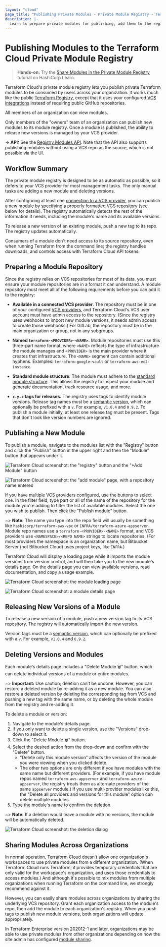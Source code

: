 ```yaml
---
layout: "cloud"
page_title: "Publishing Private Modules - Private Module Registry - Terraform Cloud and Terraform Enterprise"
description: |-
  Learn to prepare private modules for publishing, add them to the registry, and release new versions.  
---
```


[vcs]: ../vcs/index.html

# Publishing Modules to the Terraform Cloud Private Module Registry

> **Hands-on:** Try the [Share Modules in the Private Module Registry](https://learn.hashicorp.com/tutorials/terraform/module-private-registry?in=terraform/modules&utm_source=WEBSITE&utm_medium=WEB_IO&utm_offer=ARTICLE_PAGE&utm_content=DOCS) tutorial on HashiCorp Learn.

Terraform Cloud's private module registry lets you publish private Terraform modules to be consumed by users across your organization. It works much like the public [Terraform Registry](/docs/registry/index.html), except that it uses your configured [VCS integrations][vcs] instead of requiring public GitHub repositories.

All members of an organization can view modules.

Only members of the "owners" team of an organization can publish new modules to its module registry. Once a module is published, the ability to release new versions is managed by your VCS provider.

[permissions-citation]: #intentionally-unused---keep-for-maintainers

-> **API:** See the [Registry Modules API](../api/modules.html). Note that the API also supports publishing modules without using a VCS repo as the source, which is not possible via the UI.

## Workflow Summary

The private module registry is designed to be as automatic as possible, so it defers to your VCS provider for most management tasks. The only manual tasks are adding a new module and deleting versions.

After configuring at least one [connection to a VCS provider][vcs], you can publish a new module by specifying a properly formatted VCS repository (see below for details). The registry automatically detects the rest of the information it needs, including the module's name and its available versions.

To release a new version of an existing module, push a new tag to its repo. The registry updates automatically.

Consumers of a module don't need access to its source repository, even when running Terraform from the command line; the registry handles downloads, and controls access with Terraform Cloud API tokens.

## Preparing a Module Repository

Since the registry relies on VCS repositories for most of its data, you must ensure your module repositories are in a format it can understand. A module repository must meet all of the following requirements before you can add it to the registry:

- **Available in a connected VCS provider.** The repository must be in one of
your configured [VCS providers][vcs], and Terraform Cloud's VCS user account must have admin
access to the repository. (Since the registry uses webhooks to import new module
versions, it needs admin access to create those webhooks.) For GitLab, the repository
must be in the main organization or group, not in any subgroups.

- **Named `terraform-<PROVIDER>-<NAME>`.** Module repositories must use this
three-part name format, where `<NAME>` reflects the type of infrastructure the
module manages and `<PROVIDER>` is the main provider where it creates that
infrastructure. The `<NAME>` segment can contain additional hyphens. Examples:
`terraform-google-vault` or `terraform-aws-ec2-instance`.

- **Standard module structure.** The module must adhere to the
[standard module structure](/docs/language/modules/develop/structure.html).
This allows the registry to inspect your module and generate documentation,
track resource usage, and more.

- **`x.y.z` tags for releases.** The registry uses tags to identify module
versions. Release tag names must be a [semantic version](http://semver.org),
which can optionally be prefixed with a `v`. For example, `v1.0.4` and `0.9.2`.
To publish a module initially, at least one release tag must be present. Tags
that don't look like version numbers are ignored.

## Publishing a New Module

To publish a module, navigate to the modules list with the "Registry" button and click the "Publish" button in the upper right and then the "Module" button that appears under it.

![Terraform Cloud screenshot: the "registry" button and the "+Add Module" button](./images/publish-add-button.png)


![Terraform Cloud screenshot: the "add module" page, with a repository name entered](./images/publish-add-module.png)

If you have multiple VCS providers configured, use the buttons to select one. In the filter field, type part or all of the name of the repository for the module you're adding to filter the list of available modules. Select the one you wish to publish. Then click the "Publish module" button.

~> **Note:** The name you type into the repo field will usually be something like `hashicorp/terraform-aws-vpc` or `INFRA/terraform-azure-appserver`. Module repo names use a `terraform-<PROVIDER>-<NAME>` format, and VCS providers use `<NAMESPACE>/<REPO NAME>` strings to locate repositories. (For most providers the namespace is an organization name, but Bitbucket Server (not Bitbucket Cloud) uses project keys, like `INFRA`.)

Terraform Cloud will display a loading page while it imports the module versions from version control, and will then take you to the new module's details page. On the details page you can view available versions, read documentation, and copy a usage example.

![Terraform Cloud screenshot: the module loading page](./images/publish-loading.png)

![Terraform Cloud screenshot: a module details page](./images/publish-module-details.png)

## Releasing New Versions of a Module

To release a new version of a module, push a new version tag to its VCS repository. The registry will automatically import the new version.

Version tags must be a [semantic version](http://semver.org), which can optionally be prefixed with a `v`. For example, `v1.0.4` and `0.9.2`.

## Deleting Versions and Modules

Each module's details page includes a "Delete Module 🗑" button, which can delete individual versions of a module or entire modules.

~> **Important:** Use caution; deletion can't be undone. However, you can restore a deleted module by re-adding it as a new module. You can also restore a deleted version by deleting the corresponding tag from VCS and pushing a new tag with the same name, or by deleting the whole module from the registry and re-adding it.

To delete a module or version:

1. Navigate to the module's details page.
2. If you only want to delete a single version, use the "Versions" drop-down to select it.
3. Click the "Delete Module 🗑" button.
4. Select the desired action from the drop-down and confirm with the "Delete" button.
    - "Delete only this module version" affects the version of the module you were viewing when you clicked delete.
    - The other two options are only different if you have modules with the same name but different providers. (For example, if you have module repos named `terraform-aws-appserver` and `terraform-azure-appserver`, the registry treats them as alternate providers of the same `appserver` module.) If you use multi-provider modules like this, the "Delete all providers and versions for this module" option can delete multiple modules.
5. Type the module's name to confirm the deletion.

~> **Note:** If a deletion would leave a module with no versions, the module will be automatically deleted.

![Terraform Cloud screenshot: the deletion dialog](./images/publish-delete.png)

## Sharing Modules Across Organizations

In normal operation, Terraform Cloud doesn't allow one organization's workspaces to use private modules from a different organization. (When Terraform Cloud runs Terraform, it provides temporary credentials that are only valid for the workspace's organization, and uses those credentials to access modules.) And although it's possible to mix modules from multiple organizations when running Terraform on the command line, we strongly recommend against it.

However, you can easily share modules across organizations by sharing the underlying VCS repository. Grant each organization access to the module's repo, then add the module to each organization's registry. When you push tags to publish new module versions, both organizations will update appropriately.

In Terraform Enterprise version 202012-1 and later, organizations may be able to use private modules from other organizations depending on how the site admin has configured [module sharing](/docs/enterprise/admin/module-sharing.html).
